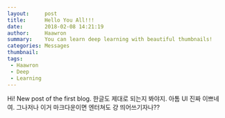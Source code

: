 ```yaml
---
layout:     post
title:      Hello You All!!!
date:       2018-02-08 14:21:19
author:     Haawron
summary:    You can learn deep learning with beautiful thumbnails!
categories: Messages
thumbnail:  
tags:
 - Haawron
 - Deep
 - Learning
---
```



Hi! New post of the first blog.
한글도 제대로 되는지 봐야지.
아톰 UI 진짜 이쁘네여.
그나저나 이거 마크다운이면 엔터쳐도 걍 띄어쓰기자나??
